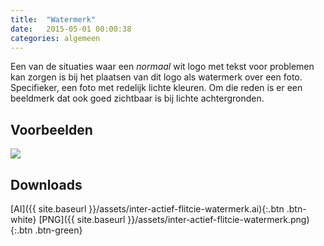 ```yaml
---
title:  "Watermerk"
date:   2015-05-01 00:00:38
categories: algemeen
---
```

Een van de situaties waar een *normaal* wit logo met tekst voor problemen kan zorgen is bij het plaatsen van dit logo als
 watermerk over een foto. Specifieker, een foto met redelijk lichte kleuren. Om die reden is er een beeldmerk dat ook goed
 zichtbaar is bij lichte achtergronden.

Voorbeelden
-----------
<a href="{{ site.baseurl }}/assets/inter-actief-flitcie-watermerk.png" data-lightbox="watermerk" data-title="Watermerk">
    <img src="{{ site.baseurl }}/assets/inter-actief-flitcie-watermerk.png" />
</a>

Downloads
---------
[AI]({{ site.baseurl }}/assets/inter-actief-flitcie-watermerk.ai){:.btn .btn-white}
[PNG]({{ site.baseurl }}/assets/inter-actief-flitcie-watermerk.png){:.btn .btn-green}
